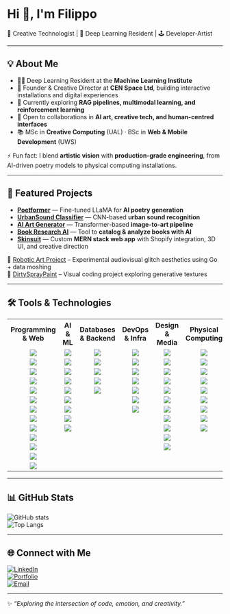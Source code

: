 # Hi 👋, I'm Filippo  

🎨 Creative Technologist | 🤖 Deep Learning Resident | 🕹️ Developer-Artist  

---

## 💡 About Me
- 🧑‍💻 Deep Learning Resident at the **Machine Learning Institute**  
- 🎨 Founder & Creative Director at **CEN Space Ltd**, building interactive installations and digital experiences  
- 🌱 Currently exploring **RAG pipelines, multimodal learning, and reinforcement learning**  
- 👯 Open to collaborations in **AI art, creative tech, and human-centred interfaces**  
- 📚 MSc in **Creative Computing** (UAL) · BSc in **Web & Mobile Development** (UWS)  

⚡ Fun fact: I blend **artistic vision** with **production-grade engineering**, from AI-driven poetry models to physical computing installations.  

---

## 📌 Featured Projects
- **[Poetformer](https://github.com/FilippoRomeo/poetformer)** — Fine-tuned LLaMA for **AI poetry generation**  
- **[UrbanSound Classifier](https://github.com/FilippoRomeo/urbansound-classifier)** — CNN-based **urban sound recognition**  
- **[AI Art Generator](https://github.com/FilippoRomeo/ai-art-generator)** — Transformer-based **image-to-art pipeline**  
- **[Book Research AI](https://github.com/FilippoRomeo/book-ai)** — Tool to **catalog & analyze books with AI**  
- **[Skinsuit](https://www.skinsuit.uk/)** — Custom **MERN stack web app** with Shopify integration, 3D UI, and creative direction  

🎥 [Robotic Art Project](https://www.youtube.com/watch?v=f-IxzqylGVI) – Experimental audiovisual glitch aesthetics using Go + data moshing  
📸 [DirtySprayPaint](https://github.com/FilippoRomeo/dirtySprayPaint) – Visual coding project exploring generative textures  

---

## 🛠️ Tools & Technologies  

<table>
  <tr>
    <th>Programming & Web</th>
    <th>AI & ML</th>
    <th>Databases & Backend</th>
    <th>DevOps & Infra</th>
    <th>Design & Media</th>
    <th>Physical Computing</th>
  </tr>
  <tr>
    <td align="center"><img src="https://img.shields.io/badge/JavaScript-F7DF1E?logo=javascript&logoColor=black"></td>
    <td align="center"><img src="https://img.shields.io/badge/PyTorch-EE4C2C?logo=pytorch&logoColor=white"></td>
    <td align="center"><img src="https://img.shields.io/badge/PostgreSQL-336791?logo=postgresql&logoColor=white"></td>
    <td align="center"><img src="https://img.shields.io/badge/Docker-2496ED?logo=docker&logoColor=white"></td>
    <td align="center"><img src="https://img.shields.io/badge/Figma-F24E1E?logo=figma&logoColor=white"></td>
    <td align="center"><img src="https://img.shields.io/badge/Arduino-00979D?logo=arduino&logoColor=white"></td>
  </tr>
  <tr>
    <td align="center"><img src="https://img.shields.io/badge/TypeScript-3178C6?logo=typescript&logoColor=white"></td>
    <td align="center"><img src="https://img.shields.io/badge/Transformers-FFB000?logo=huggingface&logoColor=black"></td>
    <td align="center"><img src="https://img.shields.io/badge/MongoDB-47A248?logo=mongodb&logoColor=white"></td>
    <td align="center"><img src="https://img.shields.io/badge/Kubernetes-326CE5?logo=kubernetes&logoColor=white"></td>
    <td align="center"><img src="https://img.shields.io/badge/Adobe_XD-FF61F6?logo=adobe-xd&logoColor=white"></td>
    <td align="center"><img src="https://img.shields.io/badge/Raspberry_Pi-A22846?logo=raspberrypi&logoColor=white"></td>
  </tr>
  <tr>
    <td align="center"><img src="https://img.shields.io/badge/Python-3776AB?logo=python&logoColor=white"></td>
    <td align="center"><img src="https://img.shields.io/badge/HuggingFace-F7931E?logo=huggingface&logoColor=white"></td>
    <td align="center"><img src="https://img.shields.io/badge/SQLite-003B57?logo=sqlite&logoColor=white"></td>
    <td align="center"><img src="https://img.shields.io/badge/NGINX-009639?logo=nginx&logoColor=white"></td>
    <td align="center"><img src="https://img.shields.io/badge/Photoshop-31A8FF?logo=adobe-photoshop&logoColor=white"></td>
    <td align="center"><img src="https://img.shields.io/badge/ESP32-000000?logo=espressif&logoColor=white"></td>
  </tr>
  <tr>
    <td align="center"><img src="https://img.shields.io/badge/SQL-4479A1?logo=postgresql&logoColor=white"></td>
    <td align="center"><img src="https://img.shields.io/badge/RAG-0A66C2?logo=ai&logoColor=white"></td>
    <td align="center"><img src="https://img.shields.io/badge/REST_API-005571?logo=fastapi&logoColor=white"></td>
    <td align="center"><img src="https://img.shields.io/badge/Apache-D22128?logo=apache&logoColor=white"></td>
    <td align="center"><img src="https://img.shields.io/badge/Illustrator-FF9A00?logo=adobe-illustrator&logoColor=white"></td>
    <td align="center"><img src="https://img.shields.io/badge/Jetson_AGX-76B900?logo=nvidia&logoColor=white"></td>
  </tr>
  <tr>
    <td align="center"><img src="https://img.shields.io/badge/HTML5-E34F26?logo=html5&logoColor=white"></td>
    <td align="center"><img src="https://img.shields.io/badge/LoRA/PEFT-512BD4?logo=openai&logoColor=white"></td>
    <td align="center"><img src="https://img.shields.io/badge/Shopify-7AB55C?logo=shopify&logoColor=white"></td>
    <td align="center"><img src="https://img.shields.io/badge/Git-F05032?logo=git&logoColor=white"></td>
    <td align="center"><img src="https://img.shields.io/badge/InDesign-FF3366?logo=adobe-indesign&logoColor=white"></td>
    <td align="center"><img src="https://img.shields.io/badge/PCB_Design-008000?logo=cirruslogic&logoColor=white"></td>
  </tr>
  <tr>
    <td align="center"><img src="https://img.shields.io/badge/CSS3-1572B6?logo=css3&logoColor=white"></td>
    <td align="center"><img src="https://img.shields.io/badge/ViT-0096D6?logo=tensorflow&logoColor=white"></td>
    <td align="center"></td>
    <td align="center"><img src="https://img.shields.io/badge/GitHub-181717?logo=github&logoColor=white"></td>
    <td align="center"><img src="https://img.shields.io/badge/Blender-F5792A?logo=blender&logoColor=white"></td>
    <td align="center"><img src="https://img.shields.io/badge/CNC-006699?logo=autodesk&logoColor=white"></td>
  </tr>
  <tr>
    <td align="center"><img src="https://img.shields.io/badge/React-20232A?logo=react&logoColor=61DAFB"></td>
    <td align="center"><img src="https://img.shields.io/badge/Two--Tower_NN-FF6F00?logo=keras&logoColor=white"></td>
    <td align="center"></td>
    <td align="center"><img src="https://img.shields.io/badge/Linux-FCC624?logo=linux&logoColor=black"></td>
    <td align="center"><img src="https://img.shields.io/badge/UX/UI-FFB000?logo=figma&logoColor=black"></td>
    <td align="center"><img src="https://img.shields.io/badge/Robotics-FF6F00?logo=robotframework&logoColor=white"></td>
  </tr>
  <tr>
    <td align="center"><img src="https://img.shields.io/badge/React_Native-20232A?logo=react&logoColor=61DAFB"></td>
    <td align="center"><img src="https://img.shields.io/badge/Whisper-FF4B4B?logo=openai&logoColor=white"></td>
    <td align="center"></td>
    <td align="center"></td>
    <td align="center"><img src="https://img.shields.io/badge/Ableton_Live-000000?logo=abletonlive&logoColor=white"></td>
    <td align="center"><img src="https://img.shields.io/badge/ROS-22314E?logo=ros&logoColor=white"></td>
  </tr>
  <tr>
    <td align="center"><img src="https://img.shields.io/badge/Node.js-339933?logo=nodedotjs&logoColor=white"></td>
    <td align="center"><img src="https://img.shields.io/badge/CUDA-76B900?logo=nvidia&logoColor=white"></td>
    <td align="center"></td>
    <td align="center"></td>
    <td align="center"><img src="https://img.shields.io/badge/Logic_Pro-000000?logo=apple&logoColor=white"></td>
    <td align="center"><img src="https://img.shields.io/badge/Computer_Vision-FF4B4B?logo=opencv&logoColor=white"></td>
  </tr>
  <tr>
    <td align="center"><img src="https://img.shields.io/badge/Express.js-000000?logo=express&logoColor=white"></td>
    <td align="center"></td>
    <td align="center"></td>
    <td align="center"></td>
    <td align="center"><img src="https://img.shields.io/badge/Final_Cut_Pro-999999?logo=apple&logoColor=white"></td>
    <td align="center"></td>
  </tr>
  <tr>
    <td align="center"><img src="https://img.shields.io/badge/Three.js-000000?logo=three.js&logoColor=white"></td>
    <td align="center"></td>
    <td align="center"></td>
    <td align="center"></td>
    <td align="center"><img src="https://img.shields.io/badge/Photography-FF6F00?logo=camera&logoColor=white"></td>
    <td align="center"></td>
  </tr>
  <tr>
    <td align="center"><img src="https://img.shields.io/badge/Tailwind_CSS-38B2AC?logo=tailwindcss&logoColor=white"></td>
    <td align="center"></td>
    <td align="center"></td>
    <td align="center"></td>
    <td align="center"></td>
    <td align="center"></td>
  </tr>
  <tr>
    <td align="center"><img src="https://img.shields.io/badge/FastAPI-009688?logo=fastapi&logoColor=white"></td>
    <td align="center"></td>
    <td align="center"></td>
    <td align="center"></td>
    <td align="center"></td>
    <td align="center"></td>
  </tr>
</table>


---

## 📊 GitHub Stats  
![GitHub stats](https://github-readme-stats.vercel.app/api?username=FilippoRomeo&show_icons=true&theme=radical)  
![Top Langs](https://github-readme-stats.vercel.app/api/top-langs/?username=FilippoRomeo&layout=compact&theme=radical)  

---

## 🌐 Connect with Me  
[![LinkedIn](https://img.shields.io/badge/LinkedIn-0077B5?logo=linkedin&logoColor=white)](https://www.linkedin.com/in/filippo-romeo/)  
[![Portfolio](https://img.shields.io/badge/Portfolio-000000?logo=vercel&logoColor=white)](https://fomoore.space)  
[![Email](https://img.shields.io/badge/Email-D14836?logo=gmail&logoColor=white)](mailto:romeofilippo95@gmail.com)  

---

✨ _“Exploring the intersection of code, emotion, and creativity.”_  
